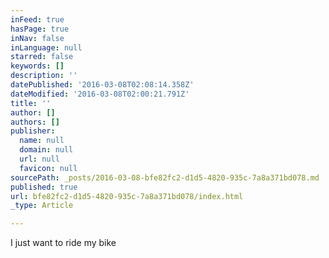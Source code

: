 ```yaml
---
inFeed: true
hasPage: true
inNav: false
inLanguage: null
starred: false
keywords: []
description: ''
datePublished: '2016-03-08T02:08:14.358Z'
dateModified: '2016-03-08T02:00:21.791Z'
title: ''
author: []
authors: []
publisher:
  name: null
  domain: null
  url: null
  favicon: null
sourcePath: _posts/2016-03-08-bfe82fc2-d1d5-4820-935c-7a8a371bd078.md
published: true
url: bfe82fc2-d1d5-4820-935c-7a8a371bd078/index.html
_type: Article

---
```

I just want to ride my bike
